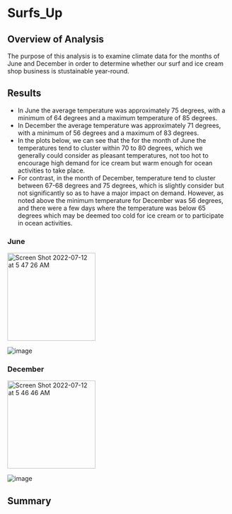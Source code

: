 # Surfs_Up

## Overview of Analysis

The purpose of this analysis is to examine climate data for the months of June and December in order to determine whether our surf and ice cream shop business is stustainable year-round. 

## Results

- In June the average temperature was approximately 75 degrees, with a minimum of 64 degrees and a maximum temperature of 85 degrees. 
- In December the average temperature was approximately 71 degrees, with a minimum of 56 degrees and a maximum of 83 degrees. 
- In the plots below, we can see that the for the month of June the temperatures tend to cluster within 70 to 80 degrees, which we generally could consider as pleasant temperatures, not too hot to encourage high demand for ice cream but warm enough for ocean activities to take place.
- For contrast, in the month of December, temperature tend to cluster between 67-68 degrees and 75 degrees, which is slightly consider but not significantly so as to have a major impact on demand. However, as noted above the minimum temperature for December was 56 degrees, and there were a few days where the temperature was below 65 degrees which may be deemed too cold for ice cream or to participate in ocean activities. 

### June

<img width="199" alt="Screen Shot 2022-07-12 at 5 47 26 AM" src="https://user-images.githubusercontent.com/99847786/178462316-b9d4f139-354e-40da-bcbd-ad2f51a0afc1.png">

![image](https://user-images.githubusercontent.com/99847786/178437646-f4fdb9e0-df12-4268-8975-629213e3aa82.png)

### December

<img width="199" alt="Screen Shot 2022-07-12 at 5 46 46 AM" src="https://user-images.githubusercontent.com/99847786/178462344-b7595045-10ad-40dc-87be-c0dfc8633bff.png">

![image](https://user-images.githubusercontent.com/99847786/178437678-5d3cff28-87ff-4394-b78a-f0a401728f0c.png)

## Summary
